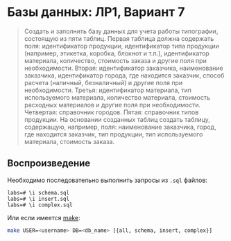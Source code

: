 # Базы данных: ЛР1, Вариант 7

> Создать и заполнить базу данных для учета работы
> типографии, состоящую из пяти таблиц. Первая таблица должна содержать
> поля: идентификатор продукции, идентификатор типа продукции (например,
> этикетка, коробка, блокнот и т.п.), идентификатор материала, количество,
> стоимость заказа и другие поля при необходимости. Вторая: идентификатор
> заказчика, наименование заказчика, идентификатор города, где находится
> заказчик, способ расчета (наличный, безналичный) и другие поля при
> необходимости. Третья: идентификатор материала, тип используемого
> материала, количество материала, стоимость расходных материалов и другие
> поля при необходимости. Четвертая: справочник городов. Пятая: справочник
> типов продукции. На основании созданных таблиц создать таблицу,
> содержащую, например, поля: наименование заказчика, город, где находится
> заказчик, тип продукции, тип используемого материала, стоимость заказа.

## Воспроизведение

Необходимо последовательно выполнить запросы из `.sql` файлов:

```
labs=# \i schema.sql
labs=# \i insert.sql
labs=# \i complex.sql
```

Или если имеется [make](https://www.gnu.org/software/make/):
```sh
make USER=<username> DB=<db_name> [{all, schema, insert, complex}]
```

